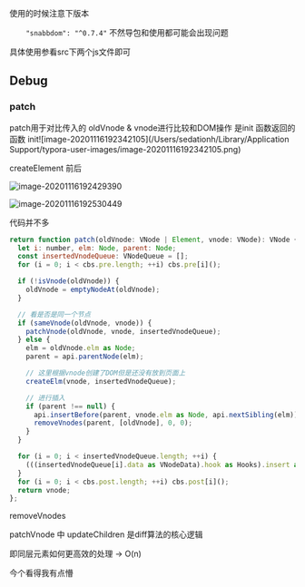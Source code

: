 使用的时候注意下版本

`    "snabbdom": "^0.7.4"` 不然导包和使用都可能会出现问题



具体使用参看src下两个js文件即可



## Debug

### patch

patch用于对比传入的 oldVnode & vnode进行比较和DOM操作 是init 函数返回的函数 init![image-20201116192342105](/Users/sedationh/Library/Application Support/typora-user-images/image-20201116192342105.png)

createElement 前后

![image-20201116192429390](http://picbed.sedationh.cn/image-20201116192429390.png)

![image-20201116192530449](http://picbed.sedationh.cn/image-20201116192530449.png)

代码并不多

```js
return function patch(oldVnode: VNode | Element, vnode: VNode): VNode {
  let i: number, elm: Node, parent: Node;
  const insertedVnodeQueue: VNodeQueue = [];
  for (i = 0; i < cbs.pre.length; ++i) cbs.pre[i]();

  if (!isVnode(oldVnode)) {
    oldVnode = emptyNodeAt(oldVnode);
  }

  // 看是否是同一个节点
  if (sameVnode(oldVnode, vnode)) {
    patchVnode(oldVnode, vnode, insertedVnodeQueue);
  } else {
    elm = oldVnode.elm as Node;
    parent = api.parentNode(elm);

    // 这里根据vnode创建了DOM但是还没有放到页面上
    createElm(vnode, insertedVnodeQueue);

    // 进行插入
    if (parent !== null) {
      api.insertBefore(parent, vnode.elm as Node, api.nextSibling(elm));
      removeVnodes(parent, [oldVnode], 0, 0);
    }
  }

  for (i = 0; i < insertedVnodeQueue.length; ++i) {
    (((insertedVnodeQueue[i].data as VNodeData).hook as Hooks).insert as any)(insertedVnodeQueue[i]);
  }
  for (i = 0; i < cbs.post.length; ++i) cbs.post[i]();
  return vnode;
};
```



removeVnodes



patchVnode  中 updateChildren 是diff算法的核心逻辑

即同层元素如何更高效的处理 -> O(n)

今个看得我有点懵



